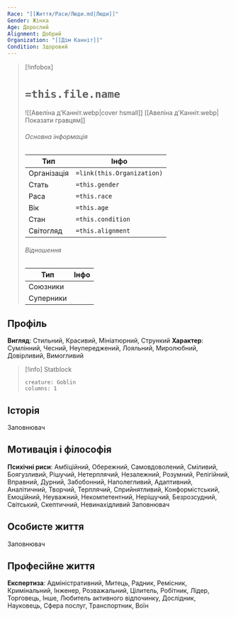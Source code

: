 ```yaml
---
Race: "[[Життя/Раси/Люди.md|Люди]]"
Gender: Жінка
Age: Дорослий
Alignment: Добрий
Organization: "[[Дім Канніт]]"
Condition: Здоровий
---
```

> [!infobox]
> # `=this.file.name`
> ![[Авеліна д'Канніт.webp|cover hsmall]]
> [[Авеліна д'Канніт.webp|Показати гравцям]]
> ###### Основна інформація
> Тип | Інфо |
> ---|---|
> Організація | `=link(this.Organization)` |
> Стать | `=this.gender` |
> Раса | `=this.race` |
> Вік | `=this.age` |
> Стан | `=this.condition` |
> Світогляд | `=this.alignment` |
> ###### Відношення
> Тип | Інфо |
> ---|---|
> Союзники |  |
> Суперники |  |

## Профіль
**Вигляд**: Стильний, Красивий, Мініатюрний, Стрункий
**Характер**: Сумлінний, Чесний, Неупереджений, Лояльний, Миролюбний, Довірливий, Вимогливий

> [!info] Statblock
> ```statblock
> creature: Goblin
> columns: 1
> ```

## Історія
Заповнювач
## Мотивація і філософія
**Психічні риси**: Амбіційний, Обережний, Самовдоволений, Сміливий, Боягузливий, Рішучий, Нетерплячий, Незалежний, Розумний, Релігійний, Вправний, Дурний, Забобонний, Наполегливий, Адаптивний, Аналітичний, Творчий, Терплячий, Сприйнятливий, Конформістський, Емоційний, Неуважний, Некомпетентний, Нерішучий, Безрозсудний, Світський, Скептичний, Невинахідливий
Заповнювач
## Особисте життя
Заповнювач
## Професійне життя
**Експертиза**: Адміністративний, Митець, Радник, Ремісник, Кримінальний, Інженер, Розважальний, Цілитель, Робітник, Лідер, Торговець, Інше, Любитель активного відпочинку, Дослідник, Науковець, Сфера послуг, Транспортник, Воїн